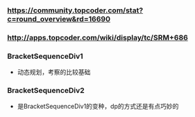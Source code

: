 ﻿### https://community.topcoder.com/stat?c=round_overview&rd=16690
### http://apps.topcoder.com/wiki/display/tc/SRM+686

### BracketSequenceDiv1
* 动态规划，考察的比较基础

### BracketSequenceDiv2
* 是BracketSequenceDiv1的变种，dp的方式还是有点巧妙的
